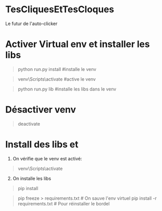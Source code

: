 # TesCliquesEtTesCloques

Le futur de l'auto-clicker

# Activer Virtual env et installer les libs

> python run.py install    #installe le venv

> venv\Scripts\activate    #active le venv

> python run.py lib        #installe les libs dans le venv

# Désactiver venv
> deactivate

# Install des libs et 

1. On vérifie que le venv est activé:

> venv\Scripts\activate

2. On installe les libs

> pip install <lib>

> pip freeze > requirements.txt         # On sauve l'env virtuel
> pip install -r requirements.txt       # Pour réinstaller le bordel
